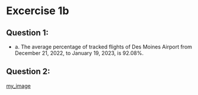 # Excercise 1b

## Question 1:
   - a.	The average percentage of tracked flights of Des Moines Airport from December 21, 2022, to January 19, 2023, is 92.08%.

## Question 2:
[my_image](candyObservation1.JPG)
